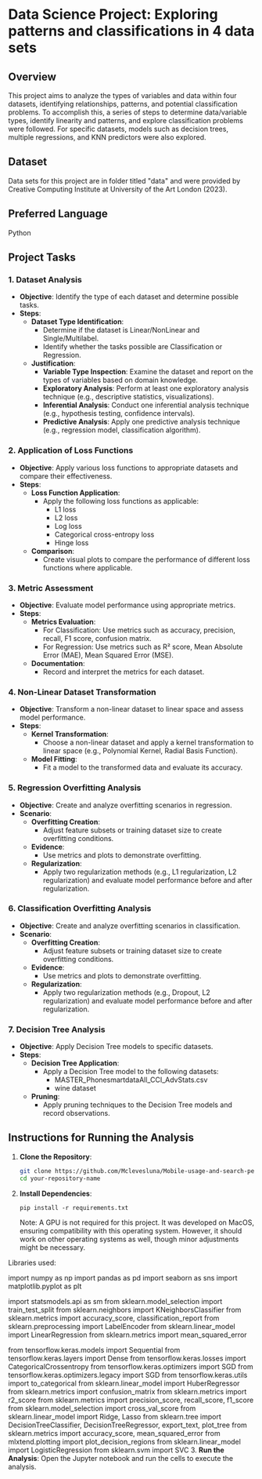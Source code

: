 
# Data Science Project: Exploring patterns and classifications in 4 data sets

## Overview
This project aims to analyze the types of variables and data within four datasets, identifying relationships, patterns, and potential classification problems. To accomplish this, a series of steps to determine data/variable types, identify linearity and patterns, and explore classification problems were followed. For specific datasets, models such as decision trees, multiple regressions, and KNN predictors were also explored.

## Dataset
Data sets for this project are in folder titled "data" and were provided by Creative Computing Institute at University of the Art London (2023). 

## Preferred Language
Python

## Project Tasks

### 1. Dataset Analysis
- **Objective**: Identify the type of each dataset and determine possible tasks.
- **Steps**:
  - **Dataset Type Identification**:
    - Determine if the dataset is Linear/NonLinear and Single/Multilabel.
    - Identify whether the tasks possible are Classification or Regression.
  - **Justification**:
    - **Variable Type Inspection**: Examine the dataset and report on the types of variables based on domain knowledge.
    - **Exploratory Analysis**: Perform at least one exploratory analysis technique (e.g., descriptive statistics, visualizations).
    - **Inferential Analysis**: Conduct one inferential analysis technique (e.g., hypothesis testing, confidence intervals).
    - **Predictive Analysis**: Apply one predictive analysis technique (e.g., regression model, classification algorithm).

### 2. Application of Loss Functions
- **Objective**: Apply various loss functions to appropriate datasets and compare their effectiveness.
- **Steps**:
  - **Loss Function Application**:
    - Apply the following loss functions as applicable:
      - L1 loss
      - L2 loss
      - Log loss
      - Categorical cross-entropy loss
      - Hinge loss
  - **Comparison**:
    - Create visual plots to compare the performance of different loss functions where applicable.

### 3. Metric Assessment
- **Objective**: Evaluate model performance using appropriate metrics.
- **Steps**:
  - **Metrics Evaluation**:
    - For Classification: Use metrics such as accuracy, precision, recall, F1 score, confusion matrix.
    - For Regression: Use metrics such as R² score, Mean Absolute Error (MAE), Mean Squared Error (MSE).
  - **Documentation**:
    - Record and interpret the metrics for each dataset.

### 4. Non-Linear Dataset Transformation
- **Objective**: Transform a non-linear dataset to linear space and assess model performance.
- **Steps**:
  - **Kernel Transformation**:
    - Choose a non-linear dataset and apply a kernel transformation to linear space (e.g., Polynomial Kernel, Radial Basis Function).
  - **Model Fitting**:
    - Fit a model to the transformed data and evaluate its accuracy.

### 5. Regression Overfitting Analysis
- **Objective**: Create and analyze overfitting scenarios in regression.
- **Scenario**:
  - **Overfitting Creation**:
    - Adjust feature subsets or training dataset size to create overfitting conditions.
  - **Evidence**:
    - Use metrics and plots to demonstrate overfitting.
  - **Regularization**:
    - Apply two regularization methods (e.g., L1 regularization, L2 regularization) and evaluate model performance before and after regularization.

### 6. Classification Overfitting Analysis
- **Objective**: Create and analyze overfitting scenarios in classification.
- **Scenario**:
  - **Overfitting Creation**:
    - Adjust feature subsets or training dataset size to create overfitting conditions.
  - **Evidence**:
    - Use metrics and plots to demonstrate overfitting.
  - **Regularization**:
    - Apply two regularization methods (e.g., Dropout, L2 regularization) and evaluate model performance before and after regularization.

### 7. Decision Tree Analysis
- **Objective**: Apply Decision Tree models to specific datasets.
- **Steps**:
  - **Decision Tree Application**:
    - Apply a Decision Tree model to the following datasets:
      - MASTER_PhonesmartdataAll_CCI_AdvStats.csv
      - wine dataset
  - **Pruning**:
    - Apply pruning techniques to the Decision Tree models and record observations.

## Instructions for Running the Analysis

1. **Clone the Repository**:
    ```bash
    git clone https://github.com/Mclevesluna/Mobile-usage-and-search-performance.git
    cd your-repository-name
    ```

2. **Install Dependencies**:
    ```
    pip install -r requirements.txt
    ```
    Note: A GPU is not required for this project. It was developed on MacOS, ensuring compatibility with this operating system. However, it should work on other operating systems as well, though minor adjustments might be necessary.

Libraries used: 

import numpy as np
import pandas as pd
import seaborn as sns
import matplotlib.pyplot as plt

import statsmodels.api as sm 
from sklearn.model_selection import train_test_split
from sklearn.neighbors import KNeighborsClassifier
from sklearn.metrics import accuracy_score, classification_report
from sklearn.preprocessing import LabelEncoder
from sklearn.linear_model import LinearRegression
from sklearn.metrics import mean_squared_error

from tensorflow.keras.models import Sequential
from tensorflow.keras.layers import Dense
from tensorflow.keras.losses import CategoricalCrossentropy
from tensorflow.keras.optimizers import SGD
from tensorflow.keras.optimizers.legacy import SGD
from tensorflow.keras.utils import to_categorical
from sklearn.linear_model import HuberRegressor
from sklearn.metrics import confusion_matrix
from sklearn.metrics import r2_score
from sklearn.metrics import precision_score, recall_score, f1_score
from sklearn.model_selection import cross_val_score
from sklearn.linear_model import Ridge, Lasso
from sklearn.tree import DecisionTreeClassifier, DecisionTreeRegressor, export_text, plot_tree
from sklearn.metrics import accuracy_score, mean_squared_error
from mlxtend.plotting import plot_decision_regions
from sklearn.linear_model import LogisticRegression
from sklearn.svm import SVC
3. **Run the Analysis**:
    Open the Jupyter notebook and run the cells to execute the analysis.

